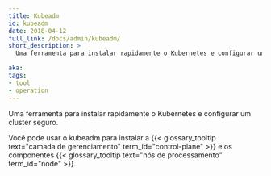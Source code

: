 ```yaml
---
title: Kubeadm
id: kubeadm
date: 2018-04-12
full_link: /docs/admin/kubeadm/
short_description: >
  Uma ferramenta para instalar rapidamente o Kubernetes e configurar um cluster seguro.

aka: 
tags:
- tool
- operation
---
```

 Uma ferramenta para instalar rapidamente o Kubernetes e configurar um cluster seguro.

<!--more--> 

Você pode usar o kubeadm para instalar a {{< glossary_tooltip text="camada de gerenciamento" term_id="control-plane" >}} e os componentes {{< glossary_tooltip text="nós de processamento" term_id="node" >}}.
